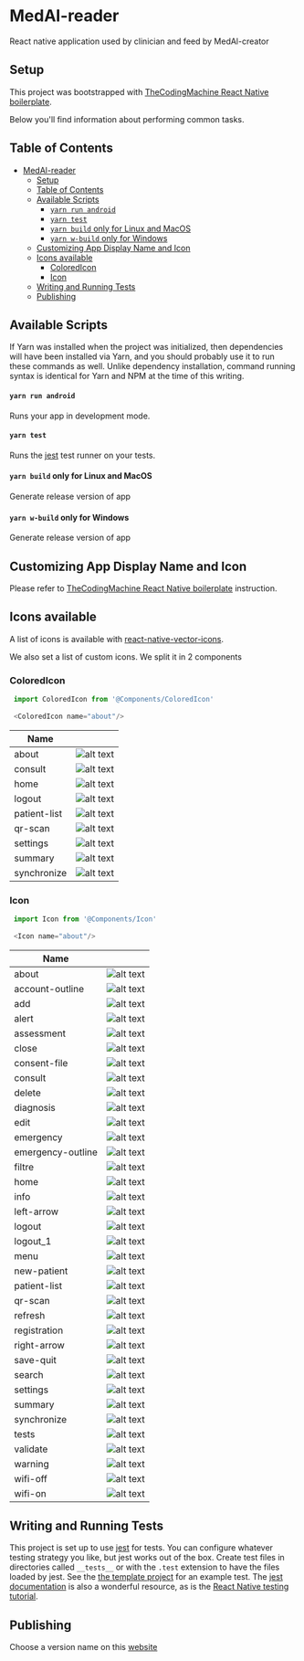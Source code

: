 MedAl-reader
===

React native application used by clinician and feed by MedAl-creator

## Setup

This project was bootstrapped with [TheCodingMachine React Native boilerplate](https://github.com/thecodingmachine/react-native-boilerplate).

Below you'll find information about performing common tasks.

## Table of Contents

- [MedAl-reader](#medal-reader)
  - [Setup](#setup)
  - [Table of Contents](#table-of-contents)
  - [Available Scripts](#available-scripts)
      - [`yarn run android`](#yarn-run-android)
      - [`yarn test`](#yarn-test)
      - [`yarn build` only for Linux and MacOS](#yarn-build-only-for-linux-and-macos)
      - [`yarn w-build` only for Windows](#yarn-w-build-only-for-windows)
  - [Customizing App Display Name and Icon](#customizing-app-display-name-and-icon)
  - [Icons available](#icons-available)
    - [ColoredIcon](#coloredicon)
    - [Icon](#icon)
  - [Writing and Running Tests](#writing-and-running-tests)
  - [Publishing](#publishing)

## Available Scripts

If Yarn was installed when the project was initialized, then dependencies will have been installed via Yarn, and you should probably use it to run these commands as well. Unlike dependency installation, command running syntax is identical for Yarn and NPM at the time of this writing.

#### `yarn run android`

Runs your app in development mode.

#### `yarn test`

Runs the [jest](https://github.com/facebook/jest) test runner on your tests.

#### `yarn build` only for Linux and MacOS

Generate release version of app

#### `yarn w-build` only for Windows

Generate release version of app

## Customizing App Display Name and Icon

Please refer to [TheCodingMachine React Native boilerplate](https://github.com/thecodingmachine/react-native-boilerplate) instruction.

## Icons available

A list of icons is available with [react-native-vector-icons](https://github.com/oblador/react-native-vector-icons).

We also set a list of custom icons. We split it in 2 components

### ColoredIcon

```javascript
 import ColoredIcon from '@Components/ColoredIcon'
 
 <ColoredIcon name="about"/>
```

| Name          |                                                                                                                                           |
| ------------- |:-----------------------------------------------------------------------------------------------------------------------------------------:|
| about         | ![alt text](https://github.com/Wavemind/liwi-medal-reader/master/documentations/images/colored/logo.png?raw=true "alert")               |
| consult       | ![alt text](https://raw.githubusercontent.com/Wavemind/liwi-medal-reader/feature/login/documentations/images/colored/consult.png?raw=true "consult")           |
| home          | ![alt text](https://raw.githubusercontent.com/Wavemind/liwi-medal-reader/feature/login/documentations/images/colored/home.png?raw=true "home")                 |
| logout        | ![alt text](https://raw.githubusercontent.com/Wavemind/liwi-medal-reader/feature/login/documentations/images/colored/logout.png?raw=true "logout")             |
| patient-list  | ![alt text](https://raw.githubusercontent.com/Wavemind/liwi-medal-reader/feature/login/documentations/images/colored/patient-list.png?raw=true "patient-list") |
| qr-scan       | ![alt text](https://raw.githubusercontent.com/Wavemind/liwi-medal-reader/feature/login/documentations/images/colored/qr-scan.png?raw=true "qr-scan")           |
| settings      | ![alt text](https://raw.githubusercontent.com/Wavemind/liwi-medal-reader/feature/login/documentations/images/colored/settings.png?raw=true "settings")         |
| summary       | ![alt text](https://raw.githubusercontent.com/Wavemind/liwi-medal-reader/feature/login/documentations/images/colored/summary.png?raw=true "summary")           |
| synchronize   | ![alt text](https://raw.githubusercontent.com/Wavemind/liwi-medal-reader/feature/login/documentations/images/colored/synchronize.png?raw=true "synchronize")   |

### Icon
```javascript
 import Icon from '@Components/Icon'
 
 <Icon name="about"/>
```
| Name              |                                                                                                                                         |
| ------------------|:---------------------------------------------------------------------------------------------------------------------------------------:|
| about             | ![alt text](https://raw.githubusercontent.com/Wavemind/liwi-medal-reader/feature/login/documentations/images/about_light.png?raw=true "about") |
| account-outline   | ![alt text](https://raw.githubusercontent.com/Wavemind/liwi-medal-reader/feature/login/documentations/images/account-outline_light.png?raw=true "account-outline") |
| add               | ![alt text](https://raw.githubusercontent.com/Wavemind/liwi-medal-reader/feature/login/documentations/images/add_light.png?raw=true "add") |
| alert             | ![alt text](https://raw.githubusercontent.com/Wavemind/liwi-medal-reader/feature/login/documentations/images/alert_light.png?raw=true "alert") |
| assessment        | ![alt text](https://raw.githubusercontent.com/Wavemind/liwi-medal-reader/feature/login/documentations/images/assessment_light.png?raw=true "assessment") |
| close             | ![alt text](https://raw.githubusercontent.com/Wavemind/liwi-medal-reader/feature/login/documentations/images/close_light.png?raw=true "close") |
| consent-file      | ![alt text](https://raw.githubusercontent.com/Wavemind/liwi-medal-reader/feature/login/documentations/images/consent-file_light.png?raw=true "consent-file") |
| consult           | ![alt text](https://raw.githubusercontent.com/Wavemind/liwi-medal-reader/feature/login/documentations/images/consult_light.png?raw=true "consult") |
| delete            | ![alt text](https://raw.githubusercontent.com/Wavemind/liwi-medal-reader/feature/login/documentations/images/delete_light.png?raw=true "delete") |
| diagnosis         | ![alt text](https://raw.githubusercontent.com/Wavemind/liwi-medal-reader/feature/login/documentations/images/diagnosis_light.png?raw=true "diagnosis") |
| edit              | ![alt text](https://raw.githubusercontent.com/Wavemind/liwi-medal-reader/feature/login/documentations/images/edit_light.png?raw=true "edit") |
| emergency         | ![alt text](https://raw.githubusercontent.com/Wavemind/liwi-medal-reader/feature/login/documentations/images/emergency_light.png?raw=true "emergency") |
| emergency-outline | ![alt text](https://raw.githubusercontent.com/Wavemind/liwi-medal-reader/feature/login/documentations/images/emergency-outline_light.png?raw=true "emergency-outline") |
| filtre            | ![alt text](https://raw.githubusercontent.com/Wavemind/liwi-medal-reader/feature/login/documentations/images/filtre_light.png?raw=true "filtre") |
| home              | ![alt text](https://raw.githubusercontent.com/Wavemind/liwi-medal-reader/feature/login/documentations/images/home_light.png?raw=true "home") |
| info              | ![alt text](https://raw.githubusercontent.com/Wavemind/liwi-medal-reader/feature/login/documentations/images/info_light.png?raw=true "info") |
| left-arrow        | ![alt text](https://raw.githubusercontent.com/Wavemind/liwi-medal-reader/feature/login/documentations/images/left-arrow_light.png?raw=true "left-arrow") |
| logout            | ![alt text](https://raw.githubusercontent.com/Wavemind/liwi-medal-reader/feature/login/documentations/images/logout_light.png?raw=true "logout") |
| logout_1          | ![alt text](https://raw.githubusercontent.com/Wavemind/liwi-medal-reader/feature/login/documentations/images/logout_1_light.png?raw=true "logout_1") |
| menu              | ![alt text](https://raw.githubusercontent.com/Wavemind/liwi-medal-reader/feature/login/documentations/images/menu_light.png?raw=true "menu") |
| new-patient       | ![alt text](https://raw.githubusercontent.com/Wavemind/liwi-medal-reader/feature/login/documentations/images/new-patient_light.png?raw=true "new-patient") |
| patient-list      | ![alt text](https://raw.githubusercontent.com/Wavemind/liwi-medal-reader/feature/login/documentations/images/patient-list_light.png?raw=true "patient-list") |
| qr-scan           | ![alt text](https://raw.githubusercontent.com/Wavemind/liwi-medal-reader/feature/login/documentations/images/qr-scan_light.png?raw=true "qr-scan") |
| refresh           | ![alt text](https://raw.githubusercontent.com/Wavemind/liwi-medal-reader/feature/login/documentations/images/refresh_light.png?raw=true "refresh") |
| registration      | ![alt text](https://raw.githubusercontent.com/Wavemind/liwi-medal-reader/feature/login/documentations/images/registration_light.png?raw=true "registration") |
| right-arrow       | ![alt text](https://raw.githubusercontent.com/Wavemind/liwi-medal-reader/feature/login/documentations/images/right-arrow_light.png?raw=true "right-arrow") |
| save-quit         | ![alt text](https://raw.githubusercontent.com/Wavemind/liwi-medal-reader/feature/login/documentations/images/save-quit_light.png?raw=true "save-quit") |
| search            | ![alt text](https://raw.githubusercontent.com/Wavemind/liwi-medal-reader/feature/login/documentations/images/search_light.png?raw=true "search") |
| settings          | ![alt text](https://raw.githubusercontent.com/Wavemind/liwi-medal-reader/feature/login/documentations/images/settings_light.png?raw=true "settings") |
| summary           | ![alt text](https://raw.githubusercontent.com/Wavemind/liwi-medal-reader/feature/login/documentations/images/summary_light.png?raw=true "summary") |
| synchronize       | ![alt text](https://raw.githubusercontent.com/Wavemind/liwi-medal-reader/feature/login/documentations/images/synchronize_light.png?raw=true "synchronize") |
| tests             | ![alt text](https://raw.githubusercontent.com/Wavemind/liwi-medal-reader/feature/login/documentations/images/validate_light.png?raw=true "tests") |
| validate          | ![alt text](https://raw.githubusercontent.com/Wavemind/liwi-medal-reader/feature/login/documentations/images/warning_light.png?raw=true "validate") |
| warning           | ![alt text](https://raw.githubusercontent.com/Wavemind/liwi-medal-reader/feature/login/documentations/images/warning_light.png?raw=true "warning") |
| wifi-off          | ![alt text](https://raw.githubusercontent.com/Wavemind/liwi-medal-reader/feature/login/documentations/images/wifi-off_light.png?raw=true "wifi-off") |
| wifi-on           | ![alt text](https://raw.githubusercontent.com/Wavemind/liwi-medal-reader/feature/login/documentations/images/wifi-on_light.png?raw=true "wifi-on") |

## Writing and Running Tests

This project is set up to use [jest](https://facebook.github.io/jest/) for tests. You can configure whatever testing strategy you like, but jest works out of the box. Create test files in directories called `__tests__` or with the `.test` extension to have the files loaded by jest. See the [the template project](https://github.com/react-community/create-react-native-app/blob/master/react-native-scripts/template/App.test.js) for an example test. The [jest documentation](https://facebook.github.io/jest/docs/en/getting-started.html) is also a wonderful resource, as is the [React Native testing tutorial](https://facebook.github.io/jest/docs/en/tutorial-react-native.html).

## Publishing

Choose a version name on this [website](https://www.ikea.com/) 
